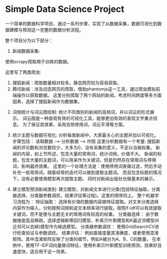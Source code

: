 Simple Data Science Project
=====================================

一个简单的数据科学项目，通过一系列步骤，实现了从数据采集，数据可视化到数据建模与预测这一完整的数据分析流程。

整个项目分为以下部分：

1. 新闻数据采集:

使用scrapy爬取用于训练的数据。

这里写了两类爬虫:
1) 搜狐新闻：爬取数量相对较多。静态网页较为容易获取。
2) 腾讯新闻：涉及动态网页的爬取，借助phantomjs这一工具，通过爬虫模拟前端操作以获取数据。
这里分别爬取了两个网站的新闻，考虑时间跨度等多方面因素，选择了搜狐新闻作为数据集。

2. 词频统计与词云图绘制:
统计不同类别的新闻的高频词，并以词云的形式展示。
词云图是一种直观有效的可视化工具，能够更加有效的表现文字重点信息。
为了保证其效果，采用去除停用词，词云平滑等方案。

3. 统计主题与数据可视化:
分析每类新闻中，大家最关心的主题并加以可视化。
步骤包括：
   读取数据 --> 分析数据 --> 作图
这里分析数据有一个考量:
   搜狐新闻的评论数和浏览数较少，大多为0，没有采集的意义，不足以当做权重。
   新闻的内容，如上节所述，包含大量的常用词，统计词频，价值不大。
   新闻的标题，包含大量的主题词，可以用来作为关键词，但是仍然存在常用词与停用词，影响最终效果。
   这里的一个处理方法是：使用停用词表做过滤，然后手动补充一些常用词，随着经常的迭代可以做到提取主题词。
   而且包含标题的情况下，没有必要使用模型再次提取主题。
   同时对新闻出版社也做基本的展示。

4. 建立模型预测新闻类别:
建立模型，对新闻文本进行分类(包括特征抽取，分类器选择，分类器参数调优，结果评估等过程)。这里的顺序同上。
整个机器学习流程为：
   特征抽取：
   选择有价值的数据内容做特征提取。对文本分类选择内容作为输入，分别按照词频和逆文本频率进行提取。按照if-idf可以有效提取关键词，而不是使与主题无关的常用词有较高的权重。
   分类器选择：
   由于数据维度高且稀疏，选择逻辑斯蒂回归模型、朴素贝叶斯模型和K最近邻模型(K近邻可以去掉)模型作为候选模型。
   分类器参数调优：
   使用GridSearchCV进行检查验证与参数调优。
   结果评估：
   例如直接度量其准确度，或者使用混淆矩阵。其中混淆矩阵反映了分类的细节，例如A被分为A、B、C的数量。
在本例中，使用TF-IDF词向量做词特征，使用朴素贝叶斯模型训练预测，效果好且速度快，适合用于这一场景。
